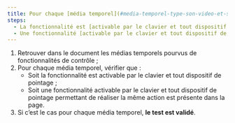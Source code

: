 ```yaml
---
title: Pour chaque [média temporel](#media-temporel-type-son-video-et-synchronise), chaque fonctionnalité vérifie-t-elle une de ces conditions ?
steps:
  - La fonctionnalité est [activable par le clavier et tout dispositif de pointage](#accessible-et-activable-par-le-clavier-et-tout-dispositif-de-pointage) ;
  - Une fonctionnalité [activable par le clavier et tout dispositif de pointage](#accessible-et-activable-par-le-clavier-et-tout-dispositif-de-pointage) permettant de réaliser la même action est présente dans la page.
---
```


1. Retrouver dans le document les médias temporels pourvus de fonctionnalités de contrôle ;
2. Pour chaque média temporel, vérifier que :
   - Soit la fonctionnalité est activable par le clavier et tout dispositif de pointage ;
   - Soit une fonctionnalité activable par le clavier et tout dispositif de pointage permettant de réaliser la même action est présente dans la page.
3. Si c’est le cas pour chaque média temporel, **le test est validé**.
